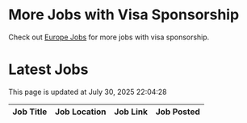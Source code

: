 # More Jobs with Visa Sponsorship

Check out [Europe Jobs](https://github.com/sureshparimi/europejobs#latest-jobs) for more jobs with visa sponsorship.

# Latest Jobs

This page is updated at July 30, 2025 22:04:28

| Job Title | Job Location | Job Link | Job Posted |
| --- | --- | --- | --- |
